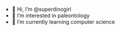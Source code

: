 - 👋 Hi, I’m @superdinogirl
- 👀 I’m interested in paleontology
- 🌱 I’m currently learning computer science

<!---
superdinogirl/superdinogirl is a ✨ special ✨ repository because its `README.md` (this file) appears on your GitHub profile.
You can click the Preview link to take a look at your changes.
--->
